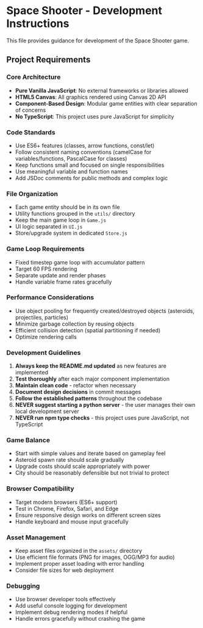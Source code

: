 # Space Shooter - Development Instructions

This file provides guidance for development of the Space Shooter game.

## Project Requirements

### Core Architecture
- **Pure Vanilla JavaScript**: No external frameworks or libraries allowed
- **HTML5 Canvas**: All graphics rendered using Canvas 2D API
- **Component-Based Design**: Modular game entities with clear separation of concerns
- **No TypeScript**: This project uses pure JavaScript for simplicity

### Code Standards
- Use ES6+ features (classes, arrow functions, const/let)
- Follow consistent naming conventions (camelCase for variables/functions, PascalCase for classes)
- Keep functions small and focused on single responsibilities
- Use meaningful variable and function names
- Add JSDoc comments for public methods and complex logic

### File Organization
- Each game entity should be in its own file
- Utility functions grouped in the `utils/` directory
- Keep the main game loop in `Game.js`
- UI logic separated in `UI.js`
- Store/upgrade system in dedicated `Store.js`

### Game Loop Requirements
- Fixed timestep game loop with accumulator pattern
- Target 60 FPS rendering
- Separate update and render phases
- Handle variable frame rates gracefully

### Performance Considerations
- Use object pooling for frequently created/destroyed objects (asteroids, projectiles, particles)
- Minimize garbage collection by reusing objects
- Efficient collision detection (spatial partitioning if needed)
- Optimize rendering calls

### Development Guidelines

1. **Always keep the README.md updated** as new features are implemented
2. **Test thoroughly** after each major component implementation
3. **Maintain clean code** - refactor when necessary
4. **Document design decisions** in commit messages
5. **Follow the established patterns** throughout the codebase
6. **NEVER suggest starting a python server** - the user manages their own local development server
7. **NEVER run npm type checks** - this project uses pure JavaScript, not TypeScript

### Game Balance
- Start with simple values and iterate based on gameplay feel
- Asteroid spawn rate should scale gradually
- Upgrade costs should scale appropriately with power
- City should be reasonably defensible but not trivial to protect

### Browser Compatibility
- Target modern browsers (ES6+ support)
- Test in Chrome, Firefox, Safari, and Edge
- Ensure responsive design works on different screen sizes
- Handle keyboard and mouse input gracefully

### Asset Management
- Keep asset files organized in the `assets/` directory
- Use efficient file formats (PNG for images, OGG/MP3 for audio)
- Implement proper asset loading with error handling
- Consider file sizes for web deployment

### Debugging
- Use browser developer tools effectively
- Add useful console logging for development
- Implement debug rendering modes if helpful
- Handle errors gracefully without crashing the game